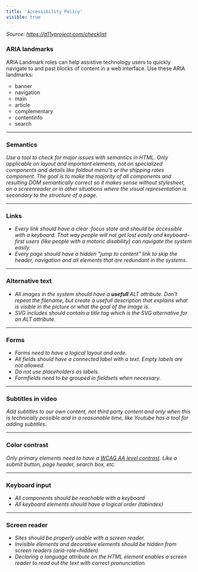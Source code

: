 ```yaml
---
title: 'Accessibility Policy'
visible: true
---
```


<p><em><span style="font-weight: 400;">Source: </span></em><a href="https://a11yproject.com/checklist"><em><span style="font-weight: 400;">https://a11yproject.com/checklist</span></em></a></p>
<h3 id="mcetoc_1cala42nt0">ARIA landmarks</h3>
<p id="mcetoc_1cala4bs40"><span style="font-weight: 400;">ARIA Landmark roles can help assistive technology users to quickly navigate to and past blocks of content in a web interface. Use these ARIA landmarks:</span></p>
<ul style="list-style-type: circle;">
<li><span style="font-weight: 400;">banner</span></li>
<li><span style="font-weight: 400;">navigation</span></li>
<li><span style="font-weight: 400;">main</span></li>
<li><span style="font-weight: 400;">article</span></li>
<li><span style="font-weight: 400;">complementary</span></li>
<li><span style="font-weight: 400;">contentinfo</span></li>
<li><span style="font-weight: 400;">search</span></li>
</ul>
<hr />
<h3 id="mcetoc_1calaf21q8">Semantics</h3>
<p><em><span style="font-weight: 400;">Use a tool to check for major issues with semantics in HTML. Only applicable on layout and important elements, not on specialized components and details like foldout menu's or the shipping rates component. The goal is to make the majority of all components and resulting DOM semantically correct so it makes sense without stylesheet, on a screenreader or in other situations where the visual representation is secondary to the structure of a page.</span></em></p>
<hr />
<h3 id="mcetoc_1calaf00d7">Links</h3>
<ul>
<li><em><span style="font-weight: 400;">Every link should have a clear :focus state and should be accessible with a keyboard. That way people will not get lost easily and keyboard-first users (like people with a motoric disability) can navigate the system easily.&nbsp;</span></em></li>
<li><em><span style="font-weight: 400;">Every page should have a hidden "jump to content" link to skip the header, navigation and all elements that are redundant in the systems.</span></em></li>
</ul>
<hr />
<h3 id="mcetoc_1calaetuk6">Alternative text</h3>
<ul>
<li><em>All images in the system should have a <strong>usefull&nbsp;</strong>ALT attribute. Don't repeat the filename, but create a usefull description that explains what is visible in the picture or what the goal of the image is. </em></li>
<li><em>SVG includes should contain a title tag which is the SVG alternative for an ALT attribute.</em></li>
</ul>
<hr />
<h3 id="mcetoc_1calaeq1k5">Forms</h3>
<ul>
<li><em><span style="font-weight: 400;">Forms need to have a logical layout and orde. </span></em></li>
<li><em><span style="font-weight: 400;">All fields should have a connected label with a text. </span></em><em><span style="font-weight: 400;">Empty labels are not allowed. </span></em></li>
<li><em><span style="font-weight: 400;">Do not use placeholders as labels. </span></em></li>
<li><em><span style="font-weight: 400;">Formfields need to be grouped in fieldsets when necessary.</span></em></li>
</ul>
<hr />
<h3 id="mcetoc_1calaeni14">Subtitles in video</h3>
<p><em><span style="font-weight: 400;">Add subtitles to our own content, not third party content and only when this is technically possible and in a reasonable time, like Youtube has a tool for adding subtitles.</span></em></p>
<hr />
<h3 id="mcetoc_1calael5r3">Color contrast</h3>
<p><em><span style="font-weight: 400;">Only primary elements need to have a <a href="https://contrastchecker.com/">WCAG AA level contrast</a>. Like a submit button, page header, search box, etc.</span></em></p>
<hr />
<h3 id="mcetoc_1calaeijo2">Keyboard input</h3>
<ul>
<li><em><span style="font-weight: 400;">All components should be reachable with a keyboard</span></em></li>
<li><em>All keyboard elements should have a logical order (tabindex)</em></li>
</ul>
<hr />
<h3 id="mcetoc_1cala731p0">Screen reader</h3>
<ul>
<li><em><span style="font-weight: 400;">Sites should be properly usable with a screen reader.</span></em></li>
<li><em><span style="font-weight: 400;">Invisible elements and decorative elements should be hidden from screen readers (aria-role=hidden).</span></em></li>
<li><em><span style="font-weight: 400;">Declaring a language attribute on the HTML element enables a screen reader to read out the text with correct pronunciation.</span></em></li>
</ul>